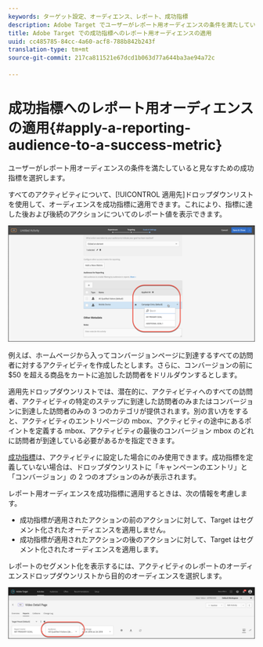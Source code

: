 ```yaml
---
keywords: ターゲット設定、オーディエンス、レポート、成功指標
description: Adobe Target でユーザーがレポート用オーディエンスの条件を満たしていると見なすための成功指標を選択します。
title: Adobe Target での成功指標へのレポート用オーディエンスの適用
uuid: cc485785-84cc-4a60-acf8-788b842b243f
translation-type: tm+mt
source-git-commit: 217ca811521e67dcd1b063d77a644ba3ae94a72c

---
```



# 成功指標へのレポート用オーディエンスの適用{#apply-a-reporting-audience-to-a-success-metric}

ユーザーがレポート用オーディエンスの条件を満たしていると見なすための成功指標を選択します。

すべてのアクティビティについて、[!UICONTROL 適用先]ドロップダウンリストを使用して、オーディエンスを成功指標に適用できます。これにより、指標に達した後および後続のアクションについてのレポート値を表示できます。

![](assets/success_metric.png)

例えば、ホームページから入ってコンバージョンページに到達するすべての訪問者に対するアクティビティを作成したとします。さらに、コンバージョンの前に $50 を超える商品をカートに追加した訪問者をドリルダウンするとします。

適用先ドロップダウンリストでは、潜在的に、アクティビティへのすべての訪問者、アクティビティの特定のステップに到達した訪問者のみまたはコンバージョンに到達した訪問者のみの 3 つのカテゴリが提供されます。別の言い方をすると、アクティビティのエントリページの mbox、アクティビティの途中にあるポイントを定義する mbox、アクティビティの最後のコンバージョン mbox のどれに訪問者が到達している必要があるかを指定できます。

[成功指標](../c-activities/r-success-metrics/success-metrics.md#reference_D011575C85DA48E989A244593D9B9924)は、アクティビティに設定した場合にのみ使用できます。成功指標を定義していない場合は、ドロップダウンリストに「キャンペーンのエントリ」と「コンバージョン」の 2 つのオプションのみが表示されます。

レポート用オーディエンスを成功指標に適用するときは、次の情報を考慮します。

* 成功指標が適用されたアクションの前のアクションに対して、Target はセグメント化されたオーディエンスを適用しません。
* 成功指標が適用されたアクションの後のアクションに対して、Target はセグメント化されたオーディエンスを適用します。

レポートのセグメント化を表示するには、アクティビティのレポートのオーディエンスドロップダウンリストから目的のオーディエンスを選択します。

![](assets/reporting_audience_dropdown.png)

